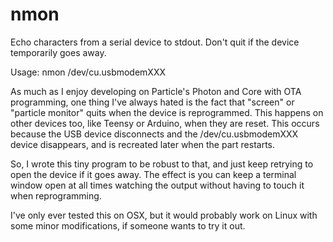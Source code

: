 # nmon
Echo characters from a serial device to stdout. Don't quit if the device temporarily goes away.

Usage: nmon /dev/cu.usbmodemXXX

As much as I enjoy developing on Particle's Photon and Core with OTA programming, one thing I've always hated is the fact that "screen" or "particle monitor" quits when the device is reprogrammed. This happens on other devices too, like Teensy or Arduino, when they are reset. This occurs because the USB device disconnects and the /dev/cu.usbmodemXXX device disappears, and is recreated later when the part restarts.

So, I wrote this tiny program to be robust to that, and just keep retrying to open the device if it goes away. The effect is you can keep a terminal window open at all times watching the output without having to touch it when reprogramming.

I've only ever tested this on OSX, but it would probably work on Linux with some minor modifications, if someone wants to try it out.
